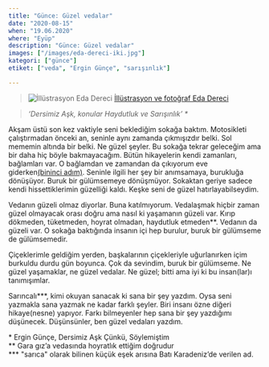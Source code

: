 ```yaml
---
title: "Günce: Güzel vedalar"
date: "2020-08-15"
when: "19.06.2020"
where: "Eyüp"
description: "Günce: Güzel vedalar"
images: ["/images/eda-dereci-iki.jpg"]
kategori: ["günce"]
etiket: ["veda", "Ergin Günçe", "sarışınlık"]

---
```


>![İllüstrasyon Eda Dereci](/images/eda-dereci-sokak.jpg) [İllüstrasyon ve fotoğraf Eda Dereci](https://www.instagram.com/p/CCiq7cCAtO7)

>*‘Dersimiz Aşk, konular Haydutluk ve Sarışınlık’  \**

Akşam üstü son kez vaktiyle seni beklediğim sokağa baktım. Motosikleti çalıştırmadan önceki an, seninle aynı zamanda çıkmışızdır belki. Sol mememin altında bir belki. Ne güzel şeyler. Bu sokağa tekrar geleceğim ama bir daha hiç böyle bakmayacağım. Bütün hikayelerin kendi zamanları, bağlamları var. O bağlamdan ve zamandan da çıkıyorum eve giderken[(bininci adım)](https://www.youtube.com/watch?v=Z1dIRjazpBw). Seninle ilgili her şey bir anımsamaya, burukluğa dönüşüyor. Buruk bir gülümsemeye dönüşmüyor. Sokaktan geriye sadece kendi hissettiklerimin güzelliği kaldı. Keşke seni de güzel hatırlayabilseydim. 

<!--more-->

Vedanın güzeli olmaz diyorlar. Buna katılmıyorum. Vedalaşmak hiçbir zaman güzel olmayacak orası doğru ama nasıl ki yaşamanın güzeli var. Kırıp dökmeden, tüketmeden, hoyrat olmadan, haydutluk etmeden**. Vedanın da güzeli var. O sokağa baktığında insanın içi hep burulur, buruk bir gülümseme de gülümsemedir. 

Çiçeklerimle geldiğim yerden, başkalarının çiçekleriyle uğurlanırken içim burkuldu durdu gün boyunca. Çok da sevindim, buruk bir gülümseme. Ne güzel yaşamaklar, ne güzel vedalar. Ne güzel; bitti ama iyi ki bu insan(lar)ı tanımışımlar. 

Sarıncalı***, kimi okuyan sanacak ki sana bir şey yazdım. Oysa seni yazmakla sana yazmak ne kadar farklı şeyler. Biri insanı özne diğeri hikaye(nesne) yapıyor. Farkı bilmeyenler hep sana bir şey yazdığımı düşünecek. Düşünsünler, ben güzel vedaları yazdım.


\* Ergin Günçe, Dersimiz Aşk Çünkü, Söylemiştim  
\*\* Gara gız’a vedasında hoyratlık ettiğim doğrudur  
\*\*\* "sarıca" olarak bilinen küçük eşek arısına Batı Karadeniz’de verilen ad.